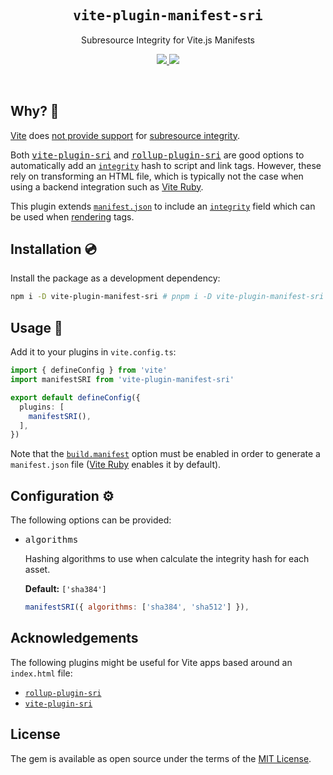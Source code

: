 <h2 align='center'>
  <samp>vite-plugin-manifest-sri</samp>
</h2>

<p align='center'>Subresource Integrity for Vite.js Manifests</p>

<p align='center'>
  <a href='https://www.npmjs.com/package/vite-plugin-manifest-sri'>
    <img src='https://img.shields.io/npm/v/vite-plugin-manifest-sri?color=222&style=flat-square'>
  </a>
  <a href='https://github.com/ElMassimo/vite-plugin-manifest-sri/blob/main/LICENSE.txt'>
    <img src='https://img.shields.io/badge/license-MIT-blue.svg'>
  </a>
</p>

<br>

[Vite]: https://vitejs.dev/
[Vite Ruby]: https://github.com/ElMassimo/vite_ruby
[SRI]: https://developer.mozilla.org/en-US/docs/Web/Security/Subresource_Integrity
[manifest]: https://vitejs.dev/guide/backend-integration.html#backend-integration

[rollup-plugin-sri]: https://github.com/JonasKruckenberg/rollup-plugin-sri
[vite-plugin-sri]: https://github.com/small-tech/vite-plugin-sri
[manifest]: https://vitejs.dev/guide/backend-integration.html
[rendering]: https://vite-ruby.netlify.app/overview.html#in-production

## Why? 🤔

[Vite] does [not provide support](https://github.com/vitejs/vite/issues/2377) for [subresource integrity][sri].

Both <kbd>[vite-plugin-sri]</kbd> and <kbd>[rollup-plugin-sri]</kbd> are good
options to automatically add an [`integrity`][sri] hash to script and link tags. However, these rely on transforming an HTML file, which is typically not the case when using a backend integration such as [Vite Ruby].

This plugin extends [`manifest.json`][manifest] to include an [`integrity`][sri] field which can be used when [rendering] tags.

## Installation 💿

Install the package as a development dependency:

```bash
npm i -D vite-plugin-manifest-sri # pnpm i -D vite-plugin-manifest-sri
```

## Usage 🚀

Add it to your plugins in `vite.config.ts`:

```ts
import { defineConfig } from 'vite'
import manifestSRI from 'vite-plugin-manifest-sri'

export default defineConfig({
  plugins: [
    manifestSRI(),
  ],
})
```

Note that the [`build.manifest`](https://vitejs.dev/config/#build-manifest) option
must be enabled in order to generate a `manifest.json` file ([Vite Ruby] enables it by default).

## Configuration ⚙️

The following options can be provided:

- <kbd>algorithms</kbd>
  
  Hashing algorithms to use when calculate the integrity hash for each asset.

  __Default:__ `['sha384']`

  ``` js
  manifestSRI({ algorithms: ['sha384', 'sha512'] }),
  ``` 

## Acknowledgements

The following plugins might be useful for Vite apps based around an `index.html` file:

- [`rollup-plugin-sri`](https://github.com/JonasKruckenberg/rollup-plugin-sri)
- [`vite-plugin-sri`](https://github.com/small-tech/vite-plugin-sri)

## License

The gem is available as open source under the terms of the [MIT License](https://opensource.org/licenses/MIT).
